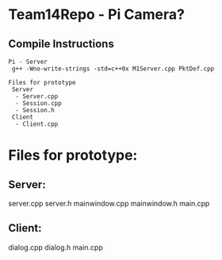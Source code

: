 # Team14Repo - Pi Camera?

## Compile Instructions
```
Pi - Server
 g++ -Wno-write-strings -std=c++0x M1Server.cpp PktDef.cpp
```

```
Files for prototype
 Server
  - Server.cpp
  - Session.cpp
  - Session.h
 Client
  - Client.cpp
```
# Files for prototype:

## Server:
  server.cpp
  server.h
  mainwindow.cpp
  mainwindow.h
  main.cpp
## Client:
  dialog.cpp 
  dialog.h
  main.cpp
